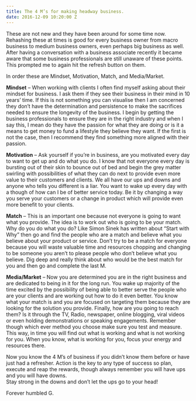 ```yaml
---
title: The 4 M’s for making headway business.
date: 2016-12-09 10:20:00 Z
---
```


These are not new and they have been around for some time now.  Rehashing these at times is good for every business owner from macro business to medium business owners, even perhaps big business as well.  After having a conversation with a business associate recently it became aware that some business professionals are still unaware of these points.  This prompted me to again hit the refresh button on them.

In order these are Mindset, Motivation, Match, and Media/Market.

**Mindset** – When working with clients I often find myself asking about their mindset for business.  I ask them if they see their business in their mind in 10 years’ time.  If this is not something you can visualise then I am concerned they don’t have the determination and persistence to make the sacrifices needed to ensure the longevity of the business.  I begin by getting the business professionals to ensure they are in the right industry and when I say this, I mean do they have the passion for what they are doing or is it a means to get money to fund a lifestyle they believe they want.  If the first is not the case, then I recommend they find something more aligned with their passion.

**Motivation** – Ask yourself if you’re in business, are you motivated every day to want to get up and do what you do.  I know that not everyone every day is bursting out of their skin to bounce out of bed and begin the grey matter swirling with possibilities of what they can do next to provide even more value to their customers and clients.  We all have our ups and downs and anyone who tells you different is a liar.  You want to wake up every day with a though of how can I be of better service today.  Be it by changing a way you serve your customers or a change in product which will provide even more benefit to your clients.

**Match** – This is an important one because not everyone is going to want what you provide.  The idea is to work out who is going to be your match.  Why do you do what you do?  Like Simon Sinek has written about “Start with Why” then go and find the people who are a match and believe what you believe about your product or service.  Don’t try to be a match for everyone because you will waste valuable time and resources chopping and changing to be someone you aren’t to please people who don’t believe what you believe.  Dig deep and really think about who would be the best match for you and then go and complete the last M.

**Media/Market** – Now you are determined you are in the right business and are dedicated to being in it for the long run.  You wake up majority of the time excited by the possibility of being able to better serve the people who are your clients and are working out how to do it even better.  You know what your match is and you are focused on targeting them because they are looking for the solution you provide.  Finally, how are you going to reach them?  Is it through the TV, Radio, newspaper, online blogging, viral videos or even holding demonstrations or speaking engagements.  Remember though which ever method you choose make sure you test and measure.  This way, in time you will find out what is working and what is not working for you.  When you know, what is working for you, focus your energy and resources there.

Now you know the 4 M’s of business if you didn’t know them before or have just had a refresher.  Action is the key to any type of success so plan, execute and reap the rewards, though always remember you will have ups and you will have downs.  
Stay strong in the downs and don’t let the ups go to your head! 

Forever humbled G.  
